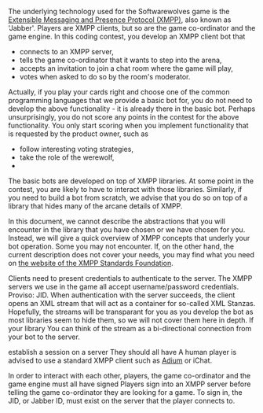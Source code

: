 The underlying technology used for the Softwarewolves game is the [Extensible Messaging and Presence Protocol (XMPP)][1], also known as 'Jabber'. 
Players are XMPP clients, but so are the game co-ordinator and the game engine.
In this coding contest, you develop an XMPP client bot that
* connects to an XMPP server, 
* tells the game co-ordinator that it wants to step into the arena,
* accepts an invitation to join a chat room where the game will play,
* votes when asked to do so by the room's moderator.

Actually, if you play your cards right and choose one of the common programming languages that we provide a basic bot for, you do not need to develop the above functionality - it is already there in the basic bot.
Perhaps unsurprisingly, you do not score any points in the contest for the above functionality.
You only start scoring when you implement functionality that is requested by the product owner, such as
* follow interesting voting strategies,
* take the role of the werewolf,
* 

The basic bots are developed on top of XMPP libraries.
At some point in the contest, you are likely to have to interact with those libraries.
Similarly, if you need to build a bot from scratch, we advise that you do so on top of a library that hides many of the arcane details of XMPP.

In this document, we cannot describe the abstractions that you will encounter in the library that you have chosen or we have chosen for you.
Instead, we will give a quick overview of XMPP concepts that underly your bot operation.
Some you may not encounter.
If, on the other hand, the current description does not cover your needs, you may find what you need on [the website of the XMPP Standards Foundation][2].

Clients need to present credentials to authenticate to the server.
The XMPP servers we use in the game all accept username/password credentials. Proviso: JID.
When authentication with the server succeeds, the client opens an XML stream that will act as a container for so-called XML Stanzas.
Hopefully, the streams will be transparant for you as you develop the bot as most libraries seem to hide them, so we will not cover them here in depth.
If your library 
You can think of the stream as a bi-directional connection from your bot to the server.


establish a session on a server
They should all have 
A human player is advised to use a standard XMPP client such as [Adium][3] or iChat.

In order to interact with each other, players, the game co-ordinator and the game engine must all have signed 
Players sign into an XMPP server before telling the game co-ordinator they are looking for a game.
To sign in, the JID, or Jabber ID, must exist on the server that the player connects to.

[1]: http://en.wikipedia.org/wiki/XMPP
[2]: http://xmpp.org/xmpp-protocols/
[3]: http://adium.im/
